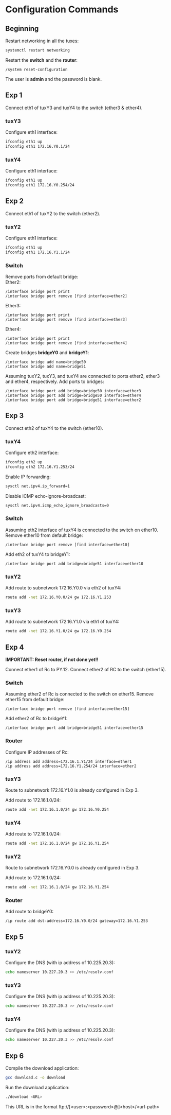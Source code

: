# Configuration Commands

## Beginning
Restart networking in all the tuxes:
```bash
systemctl restart networking
```

Restart the **switch** and the **router**:
```
/system reset-configuration
``` 

The user is **admin** and the password is blank.

## Exp 1

Connect eth1 of tuxY3 and tuxY4 to the switch (ether3 & ether4).

### tuxY3
Configure eth1 interface:
```bash
ifconfig eth1 up
ifconfig eth1 172.16.Y0.1/24
```

### tuxY4
Configure eth1 interface:
```bash
ifconfig eth1 up
ifconfig eth1 172.16.Y0.254/24
```

## Exp 2

Connect eth1 of tuxY2 to the switch (ether2).

### tuxY2
Configure eth1 interface:
```bash
ifconfig eth1 up
ifconfig eth1 172.16.Y1.1/24
```

### Switch
Remove ports from default bridge:  
Ether2:
```
/interface bridge port print
/interface bridge port remove [find interface=ether2]
```
Ether3:
```
/interface bridge port print
/interface bridge port remove [find interface=ether3]
```
Ether4:
```
/interface bridge port print
/interface bridge port remove [find interface=ether4]
```

Create bridges **bridgeY0** and **bridgeY1**:
```
/interface bridge add name=bridge50
/interface bridge add name=bridge51
```

Assuming tuxY2, tuxY3, and tuxY4 are connected to ports ether2, ether3 and ether4, respectively. Add ports to bridges:
```
/interface bridge port add bridge=bridge50 interface=ether3
/interface bridge port add bridge=bridge50 interface=ether4
/interface bridge port add bridge=bridge51 interface=ether2
```

## Exp 3

Connect eth2 of tuxY4 to the switch (ether10).

### tuxY4
Configure eth2 interface:
```bash
ifconfig eth2 up
ifconfig eth2 172.16.Y1.253/24
```

Enable IP forwarding:
```bash
sysctl net.ipv4.ip_forward=1
```

Disable ICMP echo-ignore-broadcast:
```bash
sysctl net.ipv4.icmp_echo_ignore_broadcasts=0
```

### Switch

Assuming eth2 interface of tuxY4 is connected to the switch on ether10.
Remove ether10 from default bridge:
```
/interface bridge port remove [find interface=ether10]
```

Add eth2 of tuxY4 to bridgeY1:
```
/interface bridge port add bridge=bridge51 interface=ether10
```

### tuxY2

Add route to subnetwork 172.16.Y0.0 via eth2 of tuxY4:
```bash
route add -net 172.16.Y0.0/24 gw 172.16.Y1.253
```

### tuxY3

Add route to subnetwork 172.16.Y1.0 via eth1 of tuxY4:
```bash
route add -net 172.16.Y1.0/24 gw 172.16.Y0.254
```

## Exp 4

**IMPORTANT: Reset router, if not done yet!!**

Connect ether1 of Rc to PY.12.
Connect ether2 of RC to the switch (ether15).

### Switch

Assuming ether2 of Rc is connected to the switch on ether15.
Remove ether15 from default bridge:
```
/interface bridge port remove [find interface=ether15]
```

Add ether2 of Rc to bridgeY1:
```
/interface bridge port add bridge=bridge51 interface=ether15
```

### Router

Configure IP addresses of Rc:
```
/ip address add address=172.16.1.Y1/24 interface=ether1
/ip address add address=172.16.Y1.254/24 interface=ether2
```

### tuxY3

Route to subnetwork 172.16.Y1.0 is already configured in Exp 3.

Add route to 172.16.1.0/24:
```bash
route add -net 172.16.1.0/24 gw 172.16.Y0.254
```

### tuxY4

Add route to 172.16.1.0/24:
```bash
route add -net 172.16.1.0/24 gw 172.16.Y1.254
```

### tuxY2

Route to subnetwork 172.16.Y0.0 is already configured in Exp 3.

Add route to 172.16.1.0/24:
```bash
route add -net 172.16.1.0/24 gw 172.16.Y1.254
```

### Router

Add route to bridgeY0:
```
/ip route add dst-address=172.16.Y0.0/24 gateway=172.16.Y1.253
```

## Exp 5

### tuxY2

Configure the DNS (with ip address of 10.225.20.3):
```bash
echo nameserver 10.227.20.3 >> /etc/resolv.conf
```

### tuxY3

Configure the DNS (with ip address of 10.225.20.3):
```bash
echo nameserver 10.227.20.3 >> /etc/resolv.conf
```

### tuxY4

Configure the DNS (with ip address of 10.225.20.3):
```bash
echo nameserver 10.227.20.3 >> /etc/resolv.conf
```

## Exp 6

Compile the download application:
```bash
gcc download.c -o download
```

Run the download application:
```bash
./download <URL>
```

This URL is in the format ftp://[\<user>:\<password>@]\<host>/\<url-path>

